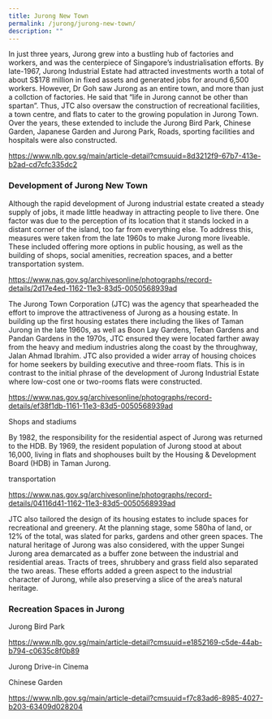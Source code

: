 ```yaml
---
title: Jurong New Town
permalink: /jurong/jurong-new-town/
description: ""
---
```

In just three years, Jurong grew into a bustling hub of factories and workers, and was the centerpiece of Singapore’s industrialisation efforts. By late-1967, Jurong Industrial Estate had attracted investments worth a total of about S$178 million in fixed assets and generated jobs for around 6,500 workers. However, Dr Goh saw Jurong as an entire town, and more than just a collction of factories. He said that “life in Jurong cannot be other than spartan”. Thus, JTC also oversaw the construction of recreational facilities, a town centre, and flats to cater to the growing population in Jurong Town. Over the years, these extended to include the Jurong Bird Park, Chinese Garden, Japanese Garden and Jurong Park, Roads, sporting facilities and hospitals were also constructed.

https://www.nlb.gov.sg/main/article-detail?cmsuuid=8d3212f9-67b7-413e-b2ad-cd7cfc335dc2

### **Development of Jurong New Town**

Although the rapid development of Jurong industrial estate created a steady supply of jobs, it made little headway in attracting people to live there. One factor was due to the perception of its location that it stands locked in a distant corner of the island, too far from everything else. To address this, measures were taken from the late 1960s to make Jurong more liveable. These included offering more options in public housing, as well as the building of shops, social amenities, recreation spaces, and a better transportation system.

https://www.nas.gov.sg/archivesonline/photographs/record-details/2d17e4ed-1162-11e3-83d5-0050568939ad

The Jurong Town Corporation (JTC) was the agency that spearheaded the effort to improve the attractiveness of Jurong as a housing estate. In building up the first housing estates there including the likes of Taman Jurong in the late 1960s, as well as Boon Lay Gardens, Teban Gardens and Pandan Gardens in the 1970s, JTC ensured they were located farther away from the heavy and medium industries along the coast by the throughway, Jalan Ahmad Ibrahim. JTC also provided a wider array of housing choices for home seekers by building executive and three-room flats. This is in contrast to the initial phrase of the development of Jurong Industrial Estate where low-cost one or two-rooms flats were constructed. 

https://www.nas.gov.sg/archivesonline/photographs/record-details/ef38f1db-1161-11e3-83d5-0050568939ad

Shops and stadiums

By 1982, the responsibility for the residential aspect of Jurong was returned to the HDB. By 1969, the resident population of Jurong stood at about 16,000, living in flats and shophouses built by the Housing & Development Board (HDB) in Taman Jurong. 

transportation

https://www.nas.gov.sg/archivesonline/photographs/record-details/04116d41-1162-11e3-83d5-0050568939ad

JTC also tailored the design of its housing estates to include spaces for recreational and greenery. At the planning stage, some 580ha of land, or 12% of the total, was slated for parks, gardens and other green spaces. The natural heritage of Jurong was also considered, with the upper Sungei Jurong area demarcated as a buffer zone between the industrial and residential areas. Tracts of trees, shrubbery and grass field also separated the two areas. These efforts added a green aspect to the industrial character of Jurong, while also preserving a slice of the area’s natural heritage.

### **Recreation Spaces in Jurong**

Jurong Bird Park

https://www.nlb.gov.sg/main/article-detail?cmsuuid=e1852169-c5de-44ab-b794-c0635c8f0b89

Jurong Drive-in Cinema

Chinese Garden

https://www.nlb.gov.sg/main/article-detail?cmsuuid=f7c83ad6-8985-4027-b203-63409d028204
